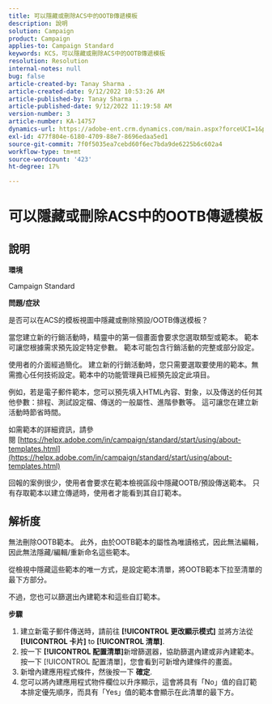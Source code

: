 ```yaml
---
title: 可以隱藏或刪除ACS中的OOTB傳遞模板
description: 說明
solution: Campaign
product: Campaign
applies-to: Campaign Standard
keywords: KCS，可以隱藏或刪除ACS中的OOTB傳遞模板
resolution: Resolution
internal-notes: null
bug: false
article-created-by: Tanay Sharma .
article-created-date: 9/12/2022 10:53:26 AM
article-published-by: Tanay Sharma .
article-published-date: 9/12/2022 11:19:58 AM
version-number: 3
article-number: KA-14757
dynamics-url: https://adobe-ent.crm.dynamics.com/main.aspx?forceUCI=1&pagetype=entityrecord&etn=knowledgearticle&id=2a24841c-8932-ed11-9db1-002248086735
exl-id: 477f804e-6180-4709-88e7-8696edaa5ed1
source-git-commit: 7f0f5035ea7cebd60f6ec7bda9de6225b6c602a4
workflow-type: tm+mt
source-wordcount: '423'
ht-degree: 17%

---
```


# 可以隱藏或刪除ACS中的OOTB傳遞模板

## 說明


<b>環境</b>

Campaign Standard



<b>問題/症狀</b>

是否可以在ACS的模板視圖中隱藏或刪除預設/OOTB傳送模板？



當您建立新的行銷活動時，精靈中的第一個畫面會要求您選取類型或範本。 範本可讓您根據需求預先設定特定參數。 範本可能包含行銷活動的完整或部分設定。

使用者的介面經過簡化。 建立新的行銷活動時，您只需要選取要使用的範本。無需擔心任何技術設定。範本中的功能管理員已經預先設定此項目。

例如，若是電子郵件範本，您可以預先填入HTML內容、對象，以及傳送的任何其他參數：排程、測試設定檔、傳送的一般屬性、進階參數等。 這可讓您在建立新活動時節省時間。

如需範本的詳細資訊，請參閱 [https://helpx.adobe.com/in/campaign/standard/start/using/about-templates.html](https://helpx.adobe.com/in/campaign/standard/start/using/about-templates.html)

回報的案例很少，使用者會要求在範本檢視區段中隱藏OOTB/預設傳送範本。 只有存取範本以建立傳遞時，使用者才能看到其自訂範本。






## 解析度


無法刪除OOTB範本。 此外，由於OOTB範本的屬性為唯讀格式，因此無法編輯，因此無法隱藏/編輯/重新命名這些範本。

從檢視中隱藏這些範本的唯一方式，是設定範本清單，將OOTB範本下拉至清單的最下方部分。

不過，您也可以篩選出內建範本和這些自訂範本。

<b>步驟</b>

1. 建立新電子郵件傳送時，請前往 <b>[!UICONTROL 更改顯示模式]</b> 並將方法從 <b>[!UICONTROL 卡片]</b> to <b>[!UICONTROL 清單]</b>.
2. 按一下 <b>[!UICONTROL 配置清單]</b>新增篩選器，協助篩選內建或非內建範本。 按一下 [!UICONTROL 配置清單]，您會看到可新增內建條件的畫面。
3. 新增內建應用程式條件，然後按一下 <b>確定</b>.
4. 您可以將內建應用程式物件欄位以升序顯示，這會將具有「No」值的自訂範本排定優先順序，而具有「Yes」值的範本會顯示在此清單的最下方。
